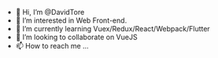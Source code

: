 - 👋 Hi, I’m @DavidTore
- 👀 I’m interested in Web Front-end.
- 🌱 I’m currently learning Vuex/Redux/React/Webpack/Flutter
- 💞️ I’m looking to collaborate on VueJS
- 📫 How to reach me ...

<!---
DavidTore/DavidTore is a ✨ special ✨ repository because its `README.md` (this file) appears on your GitHub profile.
You can click the Preview link to take a look at your changes.
--->
